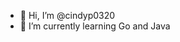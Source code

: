 - 👋 Hi, I’m @cindyp0320
- 🌱 I’m currently learning Go and Java

<!---
cindyp0320/cindyp0320 is a ✨ special ✨ repository because its `README.md` (this file) appears on your GitHub profile.
You can click the Preview link to take a look at your changes.
--->
